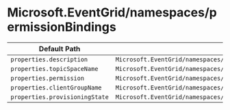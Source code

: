 # Microsoft.EventGrid/namespaces/permissionBindings

| Default Path | Alias |
|---|---|
| `properties.description` | `Microsoft.EventGrid/namespaces/permissionBindings/description` |
| `properties.topicSpaceName` | `Microsoft.EventGrid/namespaces/permissionBindings/topicSpaceName` |
| `properties.permission` | `Microsoft.EventGrid/namespaces/permissionBindings/permission` |
| `properties.clientGroupName` | `Microsoft.EventGrid/namespaces/permissionBindings/clientGroupName` |
| `properties.provisioningState` | `Microsoft.EventGrid/namespaces/permissionBindings/provisioningState` |

